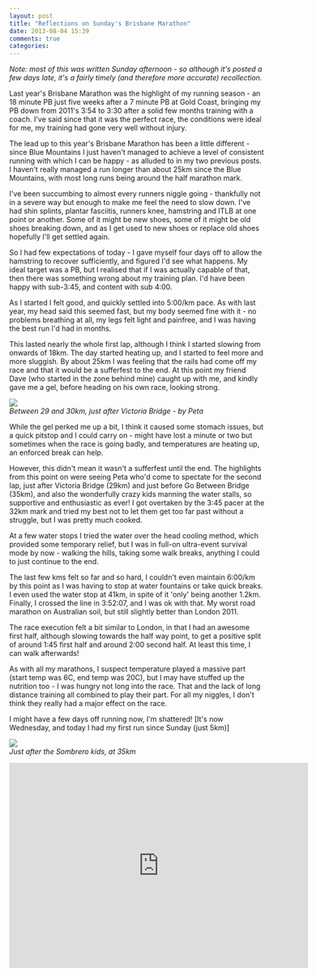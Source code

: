 ```yaml
---
layout: post
title: "Reflections on Sunday's Brisbane Marathon"
date: 2013-08-04 15:39
comments: true
categories: 
---
```

<em>Note: most of this was written Sunday afternoon - so although it's 
posted a few days late, it's a fairly timely (and therefore more accurate) 
recollection.</em>

Last year's Brisbane Marathon was the highlight of my running season - an 
18 minute PB just five weeks after a 7 minute PB at Gold Coast, bringing my PB 
down from 2011's 3:54 to 3:30 after a solid few months training with a coach.
I've said since that it was the perfect race, the conditions were ideal for me,
my training had gone very well without injury.

The lead up to this year's Brisbane Marathon has been a little different - 
since Blue Mountains I just haven't managed to achieve a level of consistent
running with which I can be happy - as alluded to in my two previous posts. 
I haven't really managed a run longer than about 25km since the Blue Mountains,
with most long runs being around the half marathon mark. 

I've been succumbing to almost every runners niggle going - thankfully not
in a severe way but enough to make me feel the need to slow down. I've had
shin splints, plantar fasciitis, runners knee, hamstring and ITLB at one point
or another. Some of it might be new shoes, some of it might be old shoes 
breaking down, and as I get used to new shoes or replace old shoes hopefully
I'll get settled again. 

So I had few expectations of today - I gave myself four days off to allow the
hamstring to recover sufficiently, and figured I'd see what happens. My ideal
target was a PB, but I realised that if I was actually capable of that, then
there was something wrong about my training plan. I'd have been happy with
sub-3:45, and content with sub 4:00. 

As I started I felt good, and quickly settled into 5:00/km pace. As with last 
year, my head said this seemed fast, but my body seemed fine with it - 
no problems breathing at all, my legs felt light and painfree, and I was 
having the best run I'd had in months. 

This lasted nearly the whole first lap, although I think I started slowing 
from onwards of 18km. The day started heating up, and I started to feel more
and more sluggish. By about 25km I was feeling that the rails had come off my
race and that it would be a sufferfest to the end. At this point my friend
Dave (who started in the zone behind mine) caught up with me, and kindly gave 
me a gel, before heading on his own race, looking strong. 

<img src="/images/brismara2013_1.jpg"/><br/>
<em>Between 29 and 30km, just after Victoria Bridge - by Peta</em>

While the gel perked me up a bit, I think it caused some stomach issues, but
a quick pitstop and I could carry on - might have lost a minute or two but
sometimes when the race is going badly, and temperatures are heating up, an
enforced break can help. 

However, this didn't mean it wasn't a sufferfest until the end. The highlights
from this point on were seeing Peta who'd come to spectate for the second lap,
just after Victoria Bridge (29km) and just before Go Between Bridge (35km), 
and also the wonderfully crazy kids manning the water stalls, so supportive
and enthusiastic as ever! I got overtaken by the 3:45 pacer at the 32km mark
and tried my best not to let them get too far past without a struggle, but
I was pretty much cooked. 

At a few water stops I tried the water over the head cooling method, which
provided some temporary relief, but I was in full-on ultra-event survival
mode by now - walking the hills, taking some walk breaks, anything I could
to just continue to the end. 

The last few kms felt so far and so hard, I couldn't even maintain 6:00/km
by this point as I was having to stop at water fountains or take quick breaks.
I even used the water stop at 41km, in spite of it 'only' being another 1.2km.
Finally, I crossed the line in 3:52:07, and I was ok with that. My worst 
road marathon on Australian soil, but still slightly better than London 2011. 

The race execution felt a bit similar to London, in that I had an awesome 
first half, although slowing towards the half way point, to get a positive
split of around 1:45 first half and around 2:00 second half. At least this
time, I can walk afterwards! 

As with all my marathons, I suspect temperature played a massive part 
(start temp was 6C, end temp was 20C), but 
I may have stuffed up the nutrition too - I was hungry not long into the race.
That and the lack of long distance training all combined to play their part.
For all my niggles, I don't think they really had a major effect on the race.

I might have a few days off running now, I'm shattered! \[It's now Wednesday, 
and today I had my first run since Sunday (just 5km)\]

<img src="/images/brismara2013_2.jpg"/><br/>
<em>Just after the Sombrero kids, at 35km</em>

<iframe height='405' width='590' frameborder='0' allowtransparency='true' scrolling='no' src='http://www.strava.com/activities/101060482/embed/daf18a44cd1cb2a5ae10286a65721df1210a5414'></iframe>

